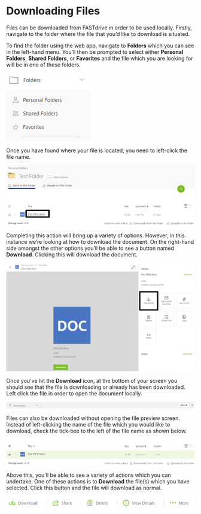 # Downloading Files

Files can be downloaded from FASTdrive in order to be used locally. Firstly, navigate to the folder where the file that you’d like to download is situated.

To find the folder using the web app, navigate to __Folders__ which you can see in the left-hand menu. You’ll then be prompted to select either __Personal Folders__, __Shared Folders__, or __Favorites__ and the file which you are looking for will be in one of these folders.

![Image118](files/Image118.png)

Once you have found where your file is located, you need to left-click the file name.

![Image119](files/Image119.png)

Completing this action will bring up a variety of options. However, in this instance we’re looking at how to download the document. On the right-hand side amongst the other options you’ll be able to see a button named __Download__. Clicking this will download the document.

![Image120](files/Image120.png)

Once you’ve hit the __Download__ icon, at the bottom of your screen you should see that the file is downloading or already has been downloaded. Left click the file in order to open the document locally.

![Image121](files/Image121.png)

Files can also be downloaded without opening the file preview screen. Instead of left-clicking the name of the file which you would like to download, check the tick-box to the left of the file name as shown below.

![Image183](files/Image183.png)

Above this, you'll be able to see a variety of actions which you can undertake. One of these actions is to __Download__ the file(s) which you have selected. Click this button and the file will download as normal.

![Image184](files/Image184.png)
